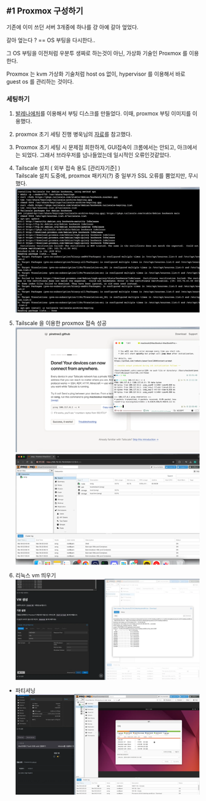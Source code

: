 ## #1 Proxmox 구성하기

기존에 이미 쓰던 서버 3개중에 하나를 걍 아예 갈아 엎었다.

갈아 엎는다 ? == OS 부팅을 다시한다..

그 OS 부팅을 이전처럼 우분투 생짜로 하는것이 아닌,
가상화 기술인 Proxmox 를 이용한다.

Proxmox 는 kvm 가상화 기술처럼 host os 없이, hypervisor 를 이용해서 바로 guest os 를 관리하는 것이다.

### 세팅하기
1. [발레나에처](https://etcher.balena.io/)를 이용해서 부팅 디스크를 만들었다.
이때, proxmox 부팅 이미지를 이용했다.

2. proxmox 초기 세팅 진행
병욱님의 [자료](https://cybecho.notion.site/Proxmox-029d1e143d554abc8b9a6e5da8468f09?pvs=4)를 참고했다.

3. Proxmox 초기 세팅 시 문제점 
희한하게, GUI접속이 크롬에서는 안되고, 아크에서는 되었다.
그래서 브라우저를 넘나들었는데
일시적인 오류인것같았다.

4. Tailscale 설치 ( 외부 접속 용도 [관리자기준] ) <br>
Tailscale 설치 도중에, proxmox 패키지(?) 중 일부가 SSL 오류를 뿜었지만, 무시했다.
![alt text](image.png)

5. Tailscale 을 이용한 proxmox 접속 성공
![alt text](image-1.png)
![alt text](image-2.png)

6. 리눅스 vm 띄우기
![alt text](image-3.png)
- 파티셔닝
![alt text](image-4.png)

